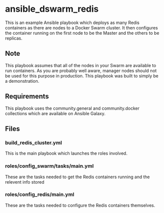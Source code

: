 # ansible_dswarm_redis
This is an example Ansible playbook which deploys as many Redis containers as
there are nodes to a Docker Swarm cluster.  It then configures the container 
running on the first node to be the Master and the others to be replicas.

## Note
This playbook assumes that all of the nodes in your Swarm are available to
run containers.  As you are probably well aware, manager nodes should not be
used for this purpose in production.  This playbook was built to simply be a
demonstration.

## Requirements
This playbook uses the community.general and community.docker collections which
are available on Ansible Galaxy.

## Files
### build_redis_cluster.yml
This is the main playbook which launches the roles involved.

### roles/config_swarm/tasks/main.yml
These are the tasks needed to get the Redis containers running and the relevent
info stored

### roles/config_redis/main.yml
These are the tasks needed to configure the Redis containers themselves.
